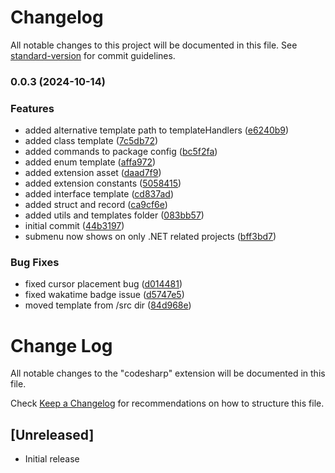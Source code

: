 # Changelog

All notable changes to this project will be documented in this file. See [standard-version](https://github.com/conventional-changelog/standard-version) for commit guidelines.

### 0.0.3 (2024-10-14)


### Features

* added alternative template path to templateHandlers ([e6240b9](https://github.com/adedoyin-emmanuel/codesharp/commit/e6240b9599011511614b5ccfae4989467ea60278))
* added class template ([7c5db72](https://github.com/adedoyin-emmanuel/codesharp/commit/7c5db724fd853cab712086586baed240a43b8e4c))
* added commands to package config ([bc5f2fa](https://github.com/adedoyin-emmanuel/codesharp/commit/bc5f2faf0e74813ab96cf653351921f2b3a1414c))
* added enum template ([affa972](https://github.com/adedoyin-emmanuel/codesharp/commit/affa972865cdfd3ab3f5e52f017acfe398baa6e7))
* added extension asset ([daad7f9](https://github.com/adedoyin-emmanuel/codesharp/commit/daad7f9fac43d9cee7a8b182249568e09f187b31))
* added extension constants ([5058415](https://github.com/adedoyin-emmanuel/codesharp/commit/5058415b96b58e901693e680f1b1b4270003eb25))
* added interface template ([cd837ad](https://github.com/adedoyin-emmanuel/codesharp/commit/cd837ada55e2cac343af7a45dbbe6e7517840b2b))
* added struct and record ([ca9cf6e](https://github.com/adedoyin-emmanuel/codesharp/commit/ca9cf6e45103699878257961d4888cd43c46029a))
* added utils and templates folder ([083bb57](https://github.com/adedoyin-emmanuel/codesharp/commit/083bb57b4b7515f4929b92c55634ca2dd5fc3373))
* initial commit ([44b3197](https://github.com/adedoyin-emmanuel/codesharp/commit/44b3197907485d3296993d07bbbde8541f05e497))
* submenu now shows on only .NET related projects ([bff3bd7](https://github.com/adedoyin-emmanuel/codesharp/commit/bff3bd7782d5deaa9a9fb38dc76cce52ff4474a4))


### Bug Fixes

* fixed cursor placement bug ([d014481](https://github.com/adedoyin-emmanuel/codesharp/commit/d014481f73f29e33369f0bccbdc1b72fce9f3eb7))
* fixed wakatime badge issue ([d5747e5](https://github.com/adedoyin-emmanuel/codesharp/commit/d5747e50b666045497c86746888fe30d08a616c0))
* moved template from /src dir ([84d968e](https://github.com/adedoyin-emmanuel/codesharp/commit/84d968e0dd8aede9dc36c2a9ad4041089b6ebaa2))

# Change Log

All notable changes to the "codesharp" extension will be documented in this file.

Check [Keep a Changelog](http://keepachangelog.com/) for recommendations on how to structure this file.

## [Unreleased]

- Initial release
